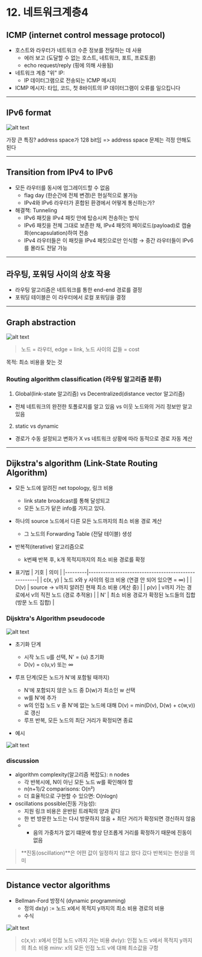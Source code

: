 # 12. 네트워크계층4
## ICMP (internet control message protocol)

- 호스트와 라우터가 네트워크 수준 정보를 전달하는 데 사용
	- 에러 보고 (도달할 수 없는 호스트, 네트워크, 포트, 프로토콜)
	- echo request/reply (핑에 의해 사용됨)
- 네트워크 계층 "위" IP:
	- IP 데이터그램으로 전송되는 ICMP 메시지
- ICMP 메시지: 타입, 코드, 첫 8바이트의 IP 데이터그램이 오류를 일으킵니다


---
## IPv6 format


![alt text](image1.png)


가장 큰 특징? address space가 128 bit임 => address space 문제는 걱정 안해도 된다


---
## Transition from IPv4 to IPv6

- 모든 라우터를 동시에 업그레이드할 수 없음
	- flag day (한순간에 전체 변경)은 현실적으로 불가능
	- IPv4와 IPv6 라우터가 혼합된 환경에서 어떻게 통신하는가?
- 해결책: Tunneling
	- IPv6 패킷을 IPv4 패킷 안에 탑승시켜 전송하는 방식
	- IPv6 패킷을 전체 그대로 보존한 채, IPv4 패킷의 페이로드(payload)로 캡슐화(encapsulation)하여 전송
	- IPv4 라우터들은 이 패킷을 IPv4 패킷으로만 인식함 → 중간 라우터들이 IPv6를 몰라도 전달 가능


---
## 라우팅, 포워딩 사이의 상호 작용
- 라우팅 알고리즘은 네트워크를 통한 end-end 경로를 결정
- 포워딩 테이블은 이 라우터에서 로컬 포워딩을 결정


---
## Graph abstraction


![alt text](image2.png)


> 노드 = 라우터, edge = link, 노드 사이의 값들 = cost


목적: 최소 비용을 찾는 것


### Routing algorithm classification (라우팅 알고리즘 분류)
1. Global(link-state 알고리즘) vs Decentralized(distance vector 알고리즘)
- 전체 네트워크의 완전한 토폴로지를 알고 있음 vs 이웃 노드와의 거리 정보만 알고 있음
2. static vs dynamic
- 경로가 수동 설정되고 변화가 X vs 네트워크 상황에 따라 동적으로 경로 자동 계산


---
## Dijkstra's algorithm (Link-State Routing Algorithm)
- 모든 노드에 알려진 net topology, 링크 비용
	- link state broadcast를 통해 달성되고
	- 모든 노드가 닽은 info를 가지고 있다.
- 하나의 source 노드에서 다른 모든 노드까지의 최소 비용 경로 계산
	- 그 노드의 Forwarding Table (전달 테이블) 생성
- 반복적(iterative) 알고리즘으로
	- k번째 반복 후, k개 목적지까지의 최소 비용 경로를 확정


-  표기법
| 기호		| 의미										                              |
|---------|-----------------------------------------------------|
| c(x, y)	| 노드 x와 y 사이의 링크 비용 (연결 안 되어 있으면 = ∞)	  |
| D(v)		| source → v까지 알려진 현재 최소 비용 (계산 중)		      |
| p(v)		| v까지 가는 경로에서 v의 직전 노드 (경로 추적용)		      |
| N'		  | 최소 비용 경로가 확정된 노드들의 집합 (방문 노드 집합)	|


### Dijsktra's Algorithm pseudocode


![alt text](image3.png)


- 초기화 단계
	- 시작 노드 u를 선택, N' = {u} 초기화
	- D(v) = c(u,v) 또는 ∞
- 루프 단계(모든 노드가 N'에 포함될 때까지)
	- N'에 포함되지 않은 노드 중 D(w)가 최소인 w 선택
	- w를 N'에 추가
	-  w의 인접 노드 v 중 N'에 없는 노드에 대해 D(v) = min(D(v), D(w) + c(w,v))로 갱신
	- 루프 반복, 모든 노드의 최단 거리가 확정되면 종료


- 예시


![alt text](image4.png)


### discussion
- algorithm complexity(알고리즘 복잡도): n nodes
	- 각 반복시에, N이 아닌 모든 노드 w를 확인해야 함
	- n(n+1)/2 comparisons: O(n²)
	- 더 효율적으로 구현할 수 있으면: O(nlogn)
- oscillations possible(진동 가능성):
	- 지원 링크 비용은 운반된 트래픽의 양과 같다
	- 한 번 방문한 노드는 다시 방문하지 않음 + 최단 거리가 확정되면 갱신하지 않음
	- + 음의 가중치가 없기 떄문에 항상 단조롭게 거리를 확정하기 때문에 진동이 없음


> **진동(oscillation)**은 어떤 값이 일정하지 않고 왔다 갔다 반복되는 현상을 의미


---
## Distance vector algorithms

- Bellman-Ford 방정식 (dynamic programming)
	- 정의 dx(y) := 노드 x에서 목적지 y까지의 최소 비용 경로의 비용
	- 수식 


![alt text](image5.png)


> c(x,v): x에서 인접 노드 v까지 가는 비용
> dv(y): 인접 노드 v에서 목적지 y까지의 최소 비용
> minv: x의 모든 인접 노드 v에 대해 최소값을 구함